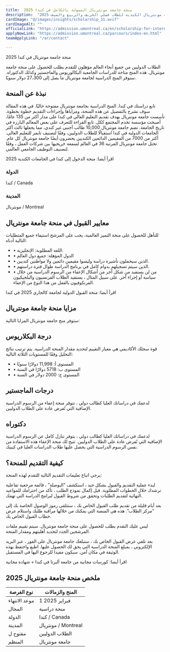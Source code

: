 ```yaml
---
title:  منحة جامعة مونتريال الممولة بالكامل في كندا 2025 
description:  "فرصة ذهبية في جميع الدرجات العلمية والتخصصات في كندا مقدمة من منحة جامعة مونتريال الكندية للطلاب فصلي الخريف والربيع والصيف 2025." 
cardImage: "@/images/insights/scholarship_31.avif" 
cardImageAlt: "" 
officialLink: "https://admission.umontreal.ca/en/scholarship-for-international-students/" 
applyNowLink: "https://admission.umontreal.ca/parcours/index-en.html" 
teamApplyLink: "/ar/contact"

---
```


منحة جامعة مونتريال في كندا 2025

الطلاب الدوليين من جميع أنحاء العالم مؤهلون للتقدم بطلب للحصول على منحة جامعة مونتريال. هذه المنح متاحة للدراسات الجامعية البكالوريوس والماجستير وكذلك الدكتوراه. ستوفر المنح الدراسية لجامعة مونتريال ما يصل إلى 27،300 دولار سنويًا.

## نبذة عن المنحة

تابع دراستك في كندا. المنح الدراسية بجامعة مونتريال مفتوحة حاليًا. في هذه المقالة سوف نشرح بالتفصيل عن هذه المنحة، ومزاياها وإجراءات التقديم خطوة بخطوة. تأسست جامعة مونتريال بهدف تقديم التعليم العالي في كندا على مدار أكثر من 135 عامًا، أصبحت مؤسسة تخدم المجتمع ككل. تابع القراءة للتعرف على بعض المعالم البارزة في تاريخ الجامعة. تضم جامعة مونتريال 10,000 طالب أجنبي غير كندي، مما يجعلها ثالث أكثر الجامعات الدولية في كندا استقبالًا للطلاب الدوليين، وفقًا لتصنيف تايمز للتعليم العالي. أكثر من 7000 من المقيمين الدائمين الكنديين يحضرون أيضًا جامعة مونتريال كل عام. تحتل جامعة مونتريال المرتبة 36 في العالم لسمعة خريجيها بين شركات العمل ، وفقًا لتصنيف التوظيف الجامعي العالمي.

اقرأ أيضا: منحة الدخول إلى كندا في الجامعات الكندية 2025

### الدولة

كندا / Canada

### المدينة

مونتريال / Montreal

## معايير القبول في منحة جامعة مونتريال

للتأهل للحصول على منحة التميز العالمية، يجب على المرشح استيفاء جميع المتطلبات التالية أدناه:

- • اللغة المطلوبة: الإنجليزية.
- • الدول المؤهلة: جميع دول العالم
- • الذين سيحملون تأشيرة دراسة وليسوا مقيمين دائمين ولا مواطنين كنديين.
- • الذين سيتم تسجيلهم بدوام كامل في برنامج الدراسة طوال فترة دراستهم.
- • من لن يستفيد من شكل آخر من أشكال الإعفاء من الرسوم الدراسية من خلال سياسة أو إجراء آخر. على سبيل المثال ، يستفيد الطلاب الفرنسيون والبلجيكيون الفرنكوفيون بالفعل من هذا النوع من الإعفاء.

اقرأ أيضا: منحة القبول الدولية لجامعة كالجاري 2025 في كندا

## مزايا منحة جامعة مونتريال

ستوفر منح جامعة مونتريال المزايا التالية:

## درجة البكلاريوس

قوة سجلك الأكاديمي هي معيار التقييم لتحديد مقدار المنحة الدراسية. يتم ترتيب نتائج التحليل وفقًا للمستويات الثلاثة التالية:

- • المستوى أ: 11,998 دولارًا سنويًا
- • المستوى ب: 5718 دولارًا في السنة
- • المستوى ج: 2000 دولار في السنة

## درجات الماجستير

لدعمك في دراساتك العليا كطالب دولي ، تتوفر منحة إعفاء من الرسوم الدراسية الإضافية التي تُفرض عادة على الطلاب الدوليين.


## دكتوراه

لدعمك في دراساتك العليا كطالب دولي ، يتوفر تنازل كامل عن الرسوم الدراسية الإضافية التي تُفرض عادة على الطلاب الدوليين. تتيح لك منحة الإعفاء هذه الاستفادة من نفس الرسوم الدراسية التي يحصل عليها طلاب الدراسات العليا في كيبيك.


## كيفية التقديم للمنحة؟

يرجى اتباع تعليمات التقديم التالية للتقدم لهذه المنحة:


لبدء عملية التقديم والقبول بشكل جيد ، استكشف “البوصلة” ، قائمة مرجعية تفاعلية ترشدك خلال الخطوات المطلوبة. قبل إكمال نموذج الطلب ، تأكد من احترامك للمواعيد النهائية لتقديم الطلبات وتحقق من شروط القبول لبرامج الدراسة التي تهمك.


بعد أيام قليلة من تقديم طلب القبول الخاص بك ، ستتلقى رموز الوصول الخاصة بك إلى “مركز الطلاب”. هذه هي المنصة التي يمكنك من خلالها مراقبة طلبك واستلام عرض خطاب القبول الخاص بك.


ليس عليك التقدم بطلب للحصول على منحة جامعة مونتريال. سيتم تقييم ملفات المرشحين الجدد لتحديد أهليتهم ومقدار المنحة.


بعد تلقي عرض القبول الخاص بك ، ستبلغك جامعة مونتريال على الفور ، عبر البريد الإلكتروني ، بمبلغ المنحة الدراسية التي يحق لك الحصول عليها. اطبع واحتفظ بهذه الوثيقة في مكان آمن. سيكون مفيدا للرجوع اليها في المستقبل.

اقرأ أيضا: كورسات مجانية من جامعة ألبرتا في كندا + شهادة مجانية

## ملخص منحة جامعة مونتريال 2025

| نوع الفرصة | المنح والزمالات |
| --- | --- |
| موعد الانتهاء | 1 فبراير 2025 |
| المجال | منحة دراسية |
| الدولة | كندا / Canada |
| المدينة | مونتريال / Montreal |
| مفتوح ل | الطلاب الدوليين |
| المنظم | جامعة مونتريال |


